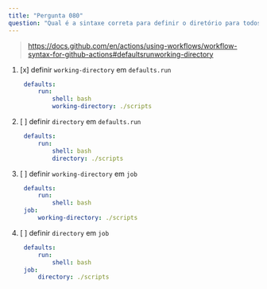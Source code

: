 ```yaml
---
title: "Pergunta 080"
question: "Qual é a sintaxe correta para definir o diretório para todos os comandos `run` em um workflow?"
---
```


> https://docs.github.com/en/actions/using-workflows/workflow-syntax-for-github-actions#defaultsrunworking-directory

1. [x] definir `working-directory` em `defaults.run`
   ```yaml
    defaults:
        run:
            shell: bash
            working-directory: ./scripts
   ```
1. [ ] definir `directory` em `defaults.run`
   ```yaml
    defaults:
        run:
            shell: bash
            directory: ./scripts
   ```
1. [ ] definir `working-directory` em `job`
   ```yaml
    defaults:
        run:
            shell: bash
    job:
        working-directory: ./scripts
   ```
1. [ ] definir `directory` em `job`
   ```yaml
    defaults:
        run:
            shell: bash
    job:
        directory: ./scripts
   ```
